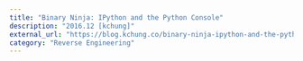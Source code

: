 ```yaml
---
title: "Binary Ninja: IPython and the Python Console"
description: "2016.12 [kchung]"
external_url: "https://blog.kchung.co/binary-ninja-ipython-and-the-python-console/"
category: "Reverse Engineering"
---
```

